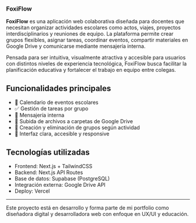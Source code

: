 ### FoxiFlow

**FoxiFlow** es una aplicación web colaborativa diseñada para docentes que necesitan organizar actividades escolares como actos, viajes, proyectos interdisciplinarios y reuniones de equipo. La plataforma permite crear grupos flexibles, asignar tareas, coordinar eventos, compartir materiales en Google Drive y comunicarse mediante mensajería interna.

Pensada para ser intuitiva, visualmente atractiva y accesible para usuarios con distintos niveles de experiencia tecnológica, FoxiFlow busca facilitar la planificación educativa y fortalecer el trabajo en equipo entre colegas.

## Funcionalidades principales
- 📅 Calendario de eventos escolares
- ✅ Gestión de tareas por grupo
- 💬 Mensajería interna 
- 📁 Subida de archivos a carpetas de Google Drive
- 👥 Creación y eliminación de grupos según actividad
- 🎨 Interfaz clara, accesible y responsive

## Tecnologías utilizadas
- Frontend: Next.js + TailwindCSS
- Backend: Next.js API Routes
- Base de datos: Supabase (PostgreSQL)
- Integración externa: Google Drive API
- Deploy: Vercel

---

Este proyecto está en desarrollo y forma parte de mi portfolio como diseñadora digital y desarrolladora web con enfoque en UX/UI y educación.


